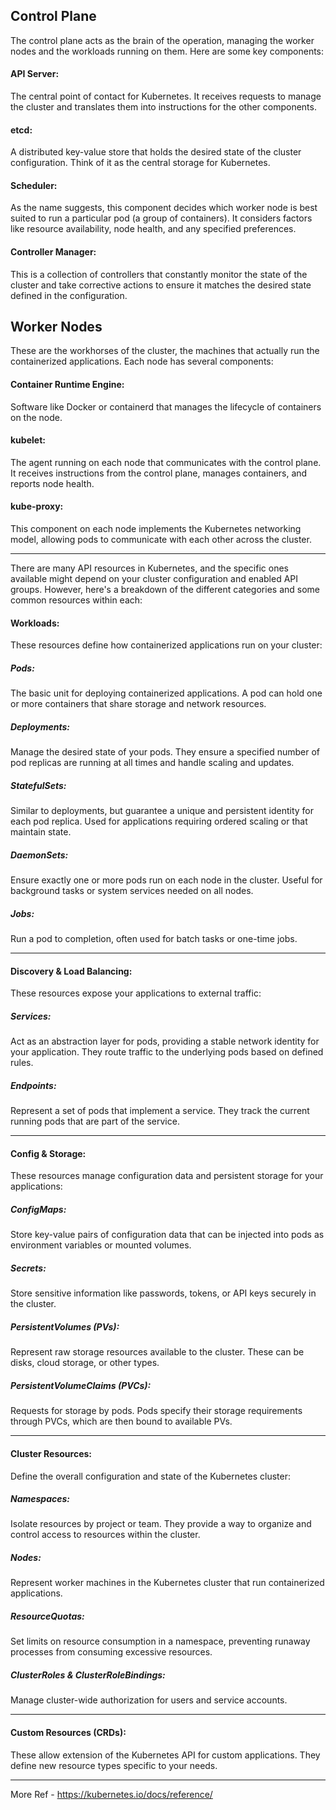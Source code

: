 ## Control Plane

The control plane acts as the brain of the operation, managing the worker nodes and the workloads running on them. Here are some key components:

#### API Server:
The central point of contact for Kubernetes. It receives requests to manage the cluster and translates them into instructions for the other components.

#### etcd: 
A distributed key-value store that holds the desired state of the cluster configuration. Think of it as the central storage for Kubernetes.

#### Scheduler: 
As the name suggests, this component decides which worker node is best suited to run a particular pod (a group of containers). It considers factors like resource availability, node health, and any specified preferences.

#### Controller Manager: 
This is a collection of controllers that constantly monitor the state of the cluster and take corrective actions to ensure it matches the desired state defined in the configuration.

## Worker Nodes

These are the workhorses of the cluster, the machines that actually run the containerized applications. Each node has several components:

#### Container Runtime Engine: 
Software like Docker or containerd that manages the lifecycle of containers on the node.

#### kubelet: 
The agent running on each node that communicates with the control plane. It receives instructions from the control plane, manages containers, and reports node health.

#### kube-proxy: 
This component on each node implements the Kubernetes networking model, allowing pods to communicate with each other across the cluster.

-----

There are many API resources in Kubernetes, and the specific ones available might depend on your cluster configuration and enabled API groups. However, here's a breakdown of the different categories and some common resources within each:

#### Workloads: 
These resources define how containerized applications run on your cluster:

##### Pods: 
The basic unit for deploying containerized applications. A pod can hold one or more containers that share storage and network resources.

##### Deployments: 
Manage the desired state of your pods. They ensure a specified number of pod replicas are running at all times and handle scaling and updates.

##### StatefulSets: 
Similar to deployments, but guarantee a unique and persistent identity for each pod replica. Used for applications requiring ordered scaling or that maintain state.

##### DaemonSets: 
Ensure exactly one or more pods run on each node in the cluster. Useful for background tasks or system services needed on all nodes.

##### Jobs: 
Run a pod to completion, often used for batch tasks or one-time jobs.

---

#### Discovery & Load Balancing: 
These resources expose your applications to external traffic:

##### Services: 
Act as an abstraction layer for pods, providing a stable network identity for your application. They route traffic to the underlying pods based on defined rules.

##### Endpoints: 
Represent a set of pods that implement a service. They track the current running pods that are part of the service.

---

#### Config & Storage: 
These resources manage configuration data and persistent storage for your applications:

##### ConfigMaps: 
Store key-value pairs of configuration data that can be injected into pods as environment variables or mounted volumes.

##### Secrets: 
Store sensitive information like passwords, tokens, or API keys securely in the cluster.

##### PersistentVolumes (PVs): 
Represent raw storage resources available to the cluster. These can be disks, cloud storage, or other types.

##### PersistentVolumeClaims (PVCs): 
Requests for storage by pods. Pods specify their storage requirements through PVCs, which are then bound to available PVs.

---

#### Cluster Resources: 
Define the overall configuration and state of the Kubernetes cluster:

##### Namespaces: 
Isolate resources by project or team. They provide a way to organize and control access to resources within the cluster.

##### Nodes: 
Represent worker machines in the Kubernetes cluster that run containerized applications.

##### ResourceQuotas: 
Set limits on resource consumption in a namespace, preventing runaway processes from consuming excessive resources.

##### ClusterRoles & ClusterRoleBindings: 
Manage cluster-wide authorization for users and service accounts.

---

#### Custom Resources (CRDs): 
These allow extension of the Kubernetes API for custom applications. They define new resource types specific to your needs.

---

More Ref - https://kubernetes.io/docs/reference/